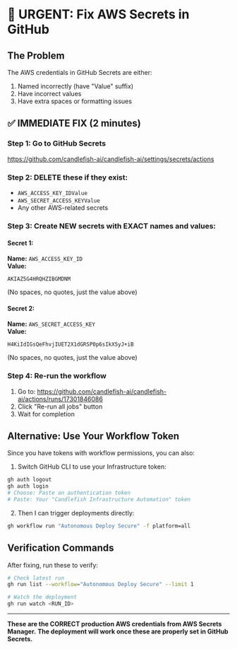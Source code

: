 # 🚨 URGENT: Fix AWS Secrets in GitHub

## The Problem
The AWS credentials in GitHub Secrets are either:
1. Named incorrectly (have "Value" suffix)
2. Have incorrect values
3. Have extra spaces or formatting issues

## ✅ IMMEDIATE FIX (2 minutes)

### Step 1: Go to GitHub Secrets
https://github.com/candlefish-ai/candlefish-ai/settings/secrets/actions

### Step 2: DELETE these if they exist:
- `AWS_ACCESS_KEY_IDValue`
- `AWS_SECRET_ACCESS_KEYValue`
- Any other AWS-related secrets

### Step 3: Create NEW secrets with EXACT names and values:

#### Secret 1:
**Name:** `AWS_ACCESS_KEY_ID`  
**Value:** 
```
AKIAZ5G4HRQHZIBGMDNM
```
(No spaces, no quotes, just the value above)

#### Secret 2:
**Name:** `AWS_SECRET_ACCESS_KEY`  
**Value:**
```
H4KiIdIGsQeFhvjIUET2X1dGRSP0p6sIkX5yJ+iB
```
(No spaces, no quotes, just the value above)

### Step 4: Re-run the workflow
1. Go to: https://github.com/candlefish-ai/candlefish-ai/actions/runs/17301846086
2. Click "Re-run all jobs" button
3. Wait for completion

## Alternative: Use Your Workflow Token

Since you have tokens with workflow permissions, you can also:

1. Switch GitHub CLI to use your Infrastructure token:
```bash
gh auth logout
gh auth login
# Choose: Paste an authentication token
# Paste: Your "Candlefish Infrastructure Automation" token
```

2. Then I can trigger deployments directly:
```bash
gh workflow run "Autonomous Deploy Secure" -f platform=all
```

## Verification Commands

After fixing, run these to verify:
```bash
# Check latest run
gh run list --workflow="Autonomous Deploy Secure" --limit 1

# Watch the deployment
gh run watch <RUN_ID>
```

---

**These are the CORRECT production AWS credentials from AWS Secrets Manager.**
**The deployment will work once these are properly set in GitHub Secrets.**